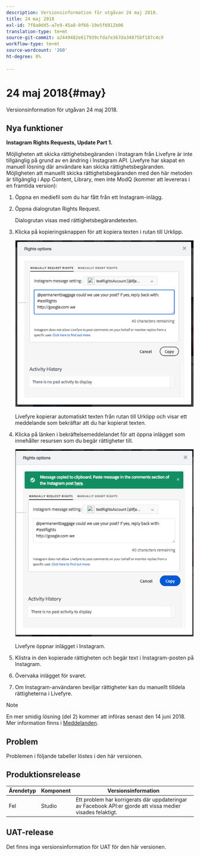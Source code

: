 ```yaml
---
description: Versionsinformation för utgåvan 24 maj 2018.
title: 24 maj 2018
exl-id: 7f8a0dd5-a7e9-45a8-9f66-19e5f6912b06
translation-type: tm+mt
source-git-commit: a2449482e617939cfda7e367da34875bf187c4c9
workflow-type: tm+mt
source-wordcount: '260'
ht-degree: 0%

---
```


# 24 maj 2018{#may}

Versionsinformation för utgåvan 24 maj 2018.

## Nya funktioner

**Instagram Rights Requests, Update Part 1.**

Möjligheten att skicka rättighetsbegäranden i Instagram från Livefyre är inte tillgänglig på grund av en ändring i Instagram API. Livefyre har skapat en manuell lösning där användare kan skicka rättighetsbegäranden. Möjligheten att manuellt skicka rättighetsbegäranden med den här metoden är tillgänglig i App Content, Library, men inte ModQ (kommer att levereras i en framtida version):

1. Öppna en mediefil som du har fått från ett Instagram-inlägg.
1. Öppna dialogrutan Rights Request.

   Dialogrutan visas med rättighetsbegärandetexten.

1. Klicka på kopieringsknappen för att kopiera texten i rutan till Urklipp.

   ![](../assets/rr_insta_workaround1.png)

   Livefyre kopierar automatiskt texten från rutan till Urklipp och visar ett meddelande som bekräftar att du har kopierat texten.

1. Klicka på länken i bekräftelsemeddelandet för att öppna inlägget som innehåller resursen som du begär rättigheter till.

   ![](../assets/rr_insta_workaround2.png)

   Livefyre öppnar inlägget i Instagram.

1. Klistra in den kopierade rättigheten och begär text i Instagram-posten på Instagram.
1. Övervaka inlägget för svaret.
1. Om Instagram-användaren beviljar rättigheter kan du manuellt tilldela rättigheterna i Livefyre.

>[!NOTE]
>
>En mer smidig lösning (del 2) kommer att införas senast den 14 juni 2018. Mer information finns i [Meddelanden](/help/using/c-anouncements.md#c_anouncements).

## Problem

Problemen i följande tabeller löstes i den här versionen.

## Produktionsrelease

| **Ärendetyp** | **Komponent** | **Versionsinformation** |
|---|---|---|
| Fel | Studio | Ett problem har korrigerats där uppdateringar av Facebook API:er gjorde att vissa medier visades felaktigt. |

## UAT-release

Det finns inga versionsinformation för UAT för den här versionen.

